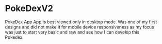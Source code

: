 # PokeDexV2
PokeDex App
App is best viewed only in desktop mode. Was one of my first designs and did not make it for mobile device responsiveness as my focus was just to start very basic and raw and see how I can develop this Pokedex.
